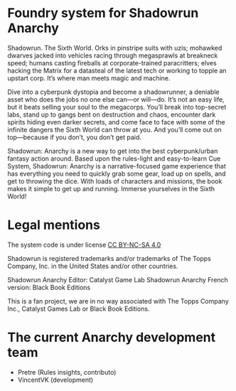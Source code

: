 # Foundry system for Shadowrun Anarchy

Shadowrun. The Sixth World. Orks in pinstripe suits with uzis; mohawked dwarves jacked into vehicles racing through megasprawls at breakneck speed; humans casting fireballs at corporate-trained paracritters; elves hacking the Matrix for a datasteal of the latest tech or working to topple an upstart corp. It’s where man meets magic and machine.

Dive into a cyberpunk dystopia and become a shadowrunner, a deniable asset who does the jobs no one else can—or will—do. It’s not an easy life, but it beats selling your soul to the megacorps. You’ll break into top-secret labs, stand up to gangs bent on destruction and chaos, encounter dark spirits hiding even darker secrets, and come face to face with some of the infinite dangers the Sixth World can throw at you. And you’ll come out on top—because if you don’t, you don’t get paid.

Shadowrun: Anarchy is a new way to get into the best cyberpunk/urban fantasy action around. Based upon the rules-light and easy-to-learn Cue System, Shadowrun: Anarchy is a narrative-focused game experience that has everything you need to quickly grab some gear, load up on spells, and get to throwing the dice. With loads of characters and missions, the book makes it simple to get up and running. Immerse yourselves in the Sixth World!

# Legal mentions

The system code is under license [CC BY-NC-SA 4.0](./LICENSE.md)

Shadowrun is registered trademarks and/or trademarks of The Topps Company, Inc. in the United States and/or other countries.

Shadowrun Anarchy Editor: Catalyst Game Lab
Shadowrun Anarchy French version: Black Book Editions

This is a fan project, we are in no way associated with The Topps Company Inc., Catalyst Games Lab or Black Book Editions.

# The current Anarchy development team

- Pretre (Rules insights, contributo)
- VincentVK (development)

